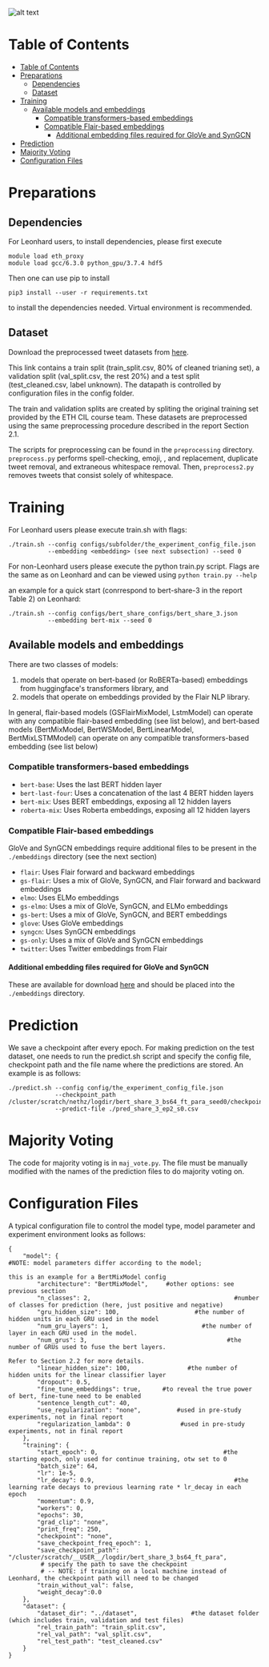 ![alt text](https://github.com/ZuowenWang0000/GRUBERT-A-GRU-Based-Method-to-Fuse-BERT-Hidden-Layers-for-Twitter-sentiment-analysis/blob/master/grubert.png)
# Table of Contents
- [Table of Contents](#table-of-contents)
- [Preparations](#preparations)
  - [Dependencies](#dependencies)
  - [Dataset](#dataset)
- [Training](#training)
  - [Available models and embeddings](#available-models-and-embeddings)
    - [Compatible transformers-based embeddings](#compatible-transformers-based-embeddings)
    - [Compatible Flair-based embeddings](#compatible-flair-based-embeddings)
      - [Additional embedding files required for GloVe and SynGCN](#additional-embedding-files-required-for-glove-and-syngcn)
- [Prediction](#prediction)
- [Majority Voting](#majority-voting)
- [Configuration Files](#configuration-files)

# Preparations

## Dependencies 
For Leonhard users, to install dependencies, please first execute
```
module load eth_proxy
module load gcc/6.3.0 python_gpu/3.7.4 hdf5
```
Then one can use pip to install
```
pip3 install --user -r requirements.txt
```
to install the dependencies needed. Virtual environment is recommended.

## Dataset
Download the preprocessed tweet datasets from [here](https://polybox.ethz.ch/index.php/s/Tb0QWEKEK9Bhiqy?path=%2Fdataset%2Ffinal_dataset).

This link contains a train split (train_split.csv, 80% of cleaned trianing set), a validation split (val_split.csv, the rest 20%) and a test split (test_cleaned.csv, label unknown). 
The datapath is controlled by configuration files in the config folder.

The train and validation splits are created by spliting the original training set provided by the ETH CIL course team.
These datasets are preprocessed using the same preprocessing procedure described in the report Section 2.1.

The scripts for preprocessing can be found in the `preprocessing` directory. `preprocess.py` performs spell-checking, emoji, <user>, and <url> replacement, duplicate tweet removal, and extraneous whitespace removal. Then, `preprocess2.py` removes tweets that consist solely of whitespace.

# Training
For Leonhard users please execute train.sh with flags:
```
./train.sh --config configs/subfolder/the_experiment_config_file.json 
           --embedding <embedding> (see next subsection) --seed 0
```

For non-Leonhard users please execute the python train.py script. Flags are the same as on Leonhard and can be viewed using `python train.py --help`


an example for a quick start (conrrespond to bert-share-3 in the report Table 2) on Leonhard:
```
./train.sh --config configs/bert_share_configs/bert_share_3.json 
           --embedding bert-mix --seed 0
```

## Available models and embeddings
There are two classes of models: 
1. models that operate on bert-based (or RoBERTa-based) embeddings from huggingface's transformers library, and 
2. models that operate on embeddings provided by the Flair NLP library. 

In general, flair-based models (GSFlairMixModel, LstmModel) can operate with any compatible flair-based embedding (see list below), and bert-based models (BertMixModel, BertWSModel, BertLinearModel, BertMixLSTMModel) can operate on any compatible transformers-based embedding (see list below)

### Compatible transformers-based embeddings
- `bert-base`: Uses the last BERT hidden layer
- `bert-last-four`: Uses a concatenation of the last 4 BERT hidden layers
- `bert-mix`: Uses BERT embeddings, exposing all 12 hidden layers
- `roberta-mix`: Uses Roberta embeddings, exposing all 12 hidden layers


### Compatible Flair-based embeddings
GloVe and SynGCN embeddings require additional files to be present in the `./embeddings` directory (see the next section)

- `flair`: Uses Flair forward and backward embeddings 
- `gs-flair`: Uses a mix of GloVe, SynGCN, and Flair forward and backward embeddings 
- `elmo`: Uses ELMo embeddings
- `gs-elmo`: Uses a mix of GloVe, SynGCN, and ELMo embeddings
- `gs-bert`: Uses a mix of GloVe, SynGCN, and BERT embeddings
- `glove`: Uses GloVe embeddings
- `syngcn`: Uses SynGCN embeddings
- `gs-only`: Uses a mix of GloVe and SynGCN embeddings
- `twitter`: Uses Twitter embeddings from Flair

#### Additional embedding files required for GloVe and SynGCN

These are available for download [here](https://polybox.ethz.ch/index.php/s/Tb0QWEKEK9Bhiqy?path=%2Fembeddings) and should be placed into the `./embeddings` directory.


# Prediction
We save a checkpoint after every epoch. For making prediction on the test dataset, one needs to run the 
predict.sh script and specify the config file, checkpoint path and the file name where the predictions are stored. An example is as follows:
```
./predict.sh --config config/the_experiment_config_file.json 
             --checkpoint_path /cluster/scratch/nethz/logdir/bert_share_3_bs64_ft_para_seed0/checkpoint_2.tar 
             --predict-file ./pred_share_3_ep2_s0.csv
```

# Majority Voting
The code for majority voting is in `maj_vote.py`. The file must be manually modified with the names of the prediction files to do majority voting on.

# Configuration Files
A typical configuration file to control the model type, model parameter and experiment environment looks as follows:

```
{
    "model": {                                                      #NOTE: model parameters differ according to the model;
                                                                                 this is an example for a BertMixModel config
        "architecture": "BertMixModel",     #other options: see previous section
        "n_classes": 2,                                        #number of classes for prediction (here, just positive and negative)
        "gru_hidden_size": 100,                     #the number of hidden units in each GRU used in the model
        "num_gru_layers": 1,                          #the number of layer in each GRU used in the model.
        "num_grus": 3,                                       #the number of GRUs used to fuse the bert layers. 
                                                                                Refer to Section 2.2 for more details.
        "linear_hidden_size": 100,                #the number of hidden units for the linear classifier layer 
        "dropout": 0.5, 
        "fine_tune_embeddings": true,      #to reveal the true power of bert, fine-tune need to be enabled
        "sentence_length_cut": 40, 
        "use_regularization": "none",          #used in pre-study experiments, not in final report
        "regularization_lambda": 0              #used in pre-study experiments, not in final report
    },
    "training": {
        "start_epoch": 0,                                   #the starting epoch, only used for continue training, otw set to 0
        "batch_size": 64,  
        "lr": 1e-5,
        "lr_decay": 0.9,                                       #the learning rate decays to previous learning rate * lr_decay in each epoch
        "momentum": 0.9,
        "workers": 0, 
        "epochs": 30,
        "grad_clip": "none",
        "print_freq": 250,
        "checkpoint": "none",
        "save_checkpoint_freq_epoch": 1,  
        "save_checkpoint_path": "/cluster/scratch/__USER__/logdir/bert_share_3_bs64_ft_para",  
         # specify the path to save the checkpoint 
         # -- NOTE: if training on a local machine instead of Leonhard, the checkpoint path will need to be changed
        "train_without_val": false,
        "weight_decay":0.0
    },
    "dataset": {
        "dataset_dir": "../dataset",               #the dataset folder (which includes train, validation and test files)
        "rel_train_path": "train_split.csv",
        "rel_val_path": "val_split.csv",
        "rel_test_path": "test_cleaned.csv"
    }
}

```





